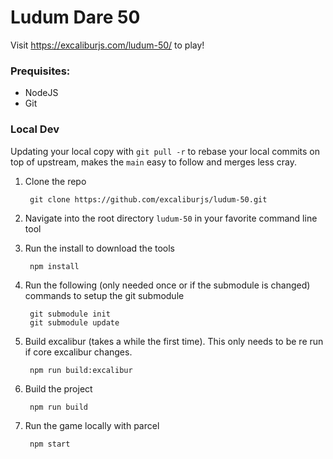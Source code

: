 # Ludum Dare 50

Visit https://excaliburjs.com/ludum-50/ to play!

### Prequisites:

- NodeJS
- Git

### Local Dev

Updating your local copy with `git pull -r` to rebase your local commits on top of upstream, makes the `main` easy to follow and merges less cray.

1. Clone the repo

        git clone https://github.com/excaliburjs/ludum-50.git

2. Navigate into the root directory `ludum-50` in your favorite command line tool

3. Run the install to download the tools

        npm install

4. Run the following (only needed once or if the submodule is changed) commands to setup the git submodule

        git submodule init
        git submodule update

5. Build excalibur (takes a while the first time). This only needs to be re run if core excalibur changes.

        npm run build:excalibur

6. Build the project

        npm run build

7. Run the game locally with parcel

        npm start